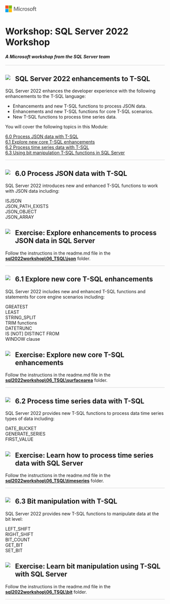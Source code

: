 ![](./graphics/microsoftlogo.png)

# Workshop: SQL Server 2022 Workshop

#### <i>A Microsoft workshop from the SQL Server team</i>

<p style="border-bottom: 1px solid lightgrey;"></p>

<h2><img style="float: left; margin: 0px 15px 15px 0px;" src="https://github.com/microsoft/sqlworkshops/blob/master/graphics/textbubble.png?raw=true"><b>     SQL Server 2022 enhancements to T-SQL</b></h2>

SQL Server 2022 enhances the developer experience with the following enhancements to the T-SQL language:

- Enhancements and new T-SQL functions to process JSON data.
- Enhancements and new T-SQL functions for core T-SQL scenarios.
- New T-SQL functions to process time series data.

You will cover the following topics in this Module:

<dl>

  <dt><a href="#6-0">6.0 Process JSON data with T-SQL</a></dt>
  <dt><a href="#6-1">6.1 Explore new core T-SQL enhancements</a></dt>
  <dt><a href="#6-2">6.2 Process time series data with T-SQL</a></dt>
  <dt><a href="#6-3">6.3 Using bit manipulation T-SQL functions in SQL Server</a></dt>
  
</dl>

<p style="border-bottom: 1px solid lightgrey;"></p>

<h2><img style="float: left; margin: 0px 15px 15px 0px;" src="https://github.com/microsoft/sqlworkshops/blob/master/graphics/pencil2.png?raw=true"><b><a name="6-0">     6.0 Process JSON data with T-SQL</a></b></h2>

SQL Server 2022 introduces new and enhanced T-SQL functions to work with JSON data including:

ISJSON<br>
JSON_PATH_EXISTS<br>
JSON_OBJECT<br>
JSON_ARRAY<br>

<h2><img style="float: left; margin: 0px 15px 15px 0px;" src="https://github.com/microsoft/sqlworkshops/blob/master/graphics/point1.png?raw=true"><b><a name="activityiqp">     Exercise: Explore enhancements to process JSON data in SQL Server</a></b></h2>

Follow the instructions in the readme.md file in the **[sql2022workshop\06_TSQL\json](https://github.com/microsoft/sqlworkshops-sql2022workshop/tree/main/sql2022workshop/06_TSQL/json)** folder.

<p style="border-bottom: 1px solid lightgrey;"></p>

<h2><img style="float: left; margin: 0px 15px 15px 0px;" src="https://github.com/microsoft/sqlworkshops/blob/master/graphics/pencil2.png?raw=true"><b><a name="6-1">     6.1 Explore new core T-SQL enhancements</a></b></h2>

SQL Server 2022 includes new and enhanced T-SQL functions and statements for core engine scenarios including:

GREATEST<br>
LEAST<br>
STRING_SPLIT<br>
TRIM functions<br>
DATETRUNC<br>
IS [NOT] DISTINCT FROM<br>
WINDOW clause<br>

<h2><img style="float: left; margin: 0px 15px 15px 0px;" src="https://github.com/microsoft/sqlworkshops/blob/master/graphics/point1.png?raw=true"><b><a name="activityquerystore">     Exercise: Explore new core T-SQL enhancements</a></b></h2>

Follow the instructions in the readme.md file in the **[sql2022workshop\06_TSQL\surfacearea](https://github.com/microsoft/sqlworkshops-sql2022workshop/tree/main/sql2022workshop/06_TSQL/surfacearea)** folder.

<p style="border-bottom: 1px solid lightgrey;"></p>

<h2><img style="float: left; margin: 0px 15px 15px 0px;" src="https://github.com/microsoft/sqlworkshops/blob/master/graphics/pencil2.png?raw=true"><b><a name="6-2">     6.2 Process time series data with T-SQL</a></b></h2>

SQL Server 2022 provides new T-SQL functions to process data time series types of data including:

DATE_BUCKET<br>
GENERATE_SERIES<br>
FIRST_VALUE<br>

<h2><img style="float: left; margin: 0px 15px 15px 0px;" src="https://github.com/microsoft/sqlworkshops/blob/master/graphics/point1.png?raw=true"><b><a name="activityquerystore">     Exercise: Learn how to process time series data with SQL Server</a></b></h2>

Follow the instructions in the readme.md file in the **[sql2022workshop\06_TSQL\timeseries](https://github.com/microsoft/sqlworkshops-sql2022workshop/tree/main/sql2022workshop/06_TSQL/timeseries)** folder.

<p style="border-bottom: 1px solid lightgrey;"></p>

<h2><img style="float: left; margin: 0px 15px 15px 0px;" src="https://github.com/microsoft/sqlworkshops/blob/master/graphics/pencil2.png?raw=true"><b><a name="6-3">     6.3 Bit manipulation with T-SQL</a></b></h2>

SQL Server 2022 provides new T-SQL functions to manipulate data at the bit level:

LEFT_SHIFT<br>
RIGHT_SHIFT<br>
BIT_COUNT<br>
GET_BIT<br>
SET_BIT<br>

<h2><img style="float: left; margin: 0px 15px 15px 0px;" src="https://github.com/microsoft/sqlworkshops/blob/master/graphics/point1.png?raw=true"><b><a name="activityquerystore">     Exercise: Learn bit manipulation using T-SQL with SQL Server</a></b></h2>

Follow the instructions in the readme.md file in the **[sql2022workshop\06_TSQL\bit](https://github.com/microsoft/sqlworkshops-sql2022workshop/tree/main/sql2022workshop/06_TSQL/bit)** folder.

<p style="border-bottom: 1px solid lightgrey;"></p>
